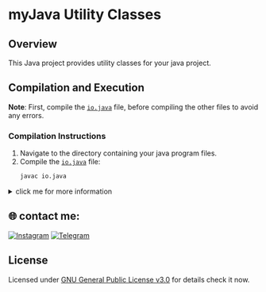 # myJava Utility Classes

## Overview
This Java project provides utility classes for your java project.

## Compilation and Execution

**Note**: First, compile the [`io.java`](https://github.com/MrTG-CodeBot/MyJava/blob/main/myJava/Base/io.java) file, before compiling the other files to avoid any errors.

### Compilation Instructions
1. Navigate to the directory containing your java program files.
2. Compile the [`io.java`](https://github.com/MrTG-CodeBot/MyJava/blob/main/myJava/Base/io.java) file:
    ```sh
    javac io.java
    ```
<details><summary>click me for more information</summary>

## Classes and Methods

### `io`

| **Method Name** | **Description**                                                                               |
|-----------------|-----------------------------------------------------------------------------------------------|
| `print(int i_ids)`| Prints an integer.                                                                          |
| `print(String s_names)`| Prints a string.                                                                        |
| `print(float f_float)`| Prints a float.                                                                          |
| `print(double d_double)`| Prints a double.                                                                       |
| `print(long l_long)`| Prints a long.                                                                             |
| `print(char c_char)`| Prints a char.                                                                             |
| `print(boolean b_boolean)`| Prints a boolean.                                                                    |
| `inputI(String prompt)`| Prompts for and reads an integer input from the user.                                    |
| `inputS(String prompt)`| Prompts for and reads a string input from the user.                                      |
| `inputF(String inputfloat)`| Prompts for and reads a float input from the user.                                   |
| `inputD(String inputdouble)`| Prompts for and reads a double input from the user.                                |
| `inputL(String inputlong)`| Prompts for and reads a long input from the user.                                    |
| `inputC(String inputchar)`| Prompts for and reads a char input from the user.                                    |
| `inputB(String inputbool)`| Prompts for and reads a boolean input from the user.                                 |

### `math`

| **Method Name** | **Description**                                                                                 |
|-----------------|-------------------------------------------------------------------------------------------------|
| `add(int... numbers)`    | Adds a series of integer values.                                                           |
| `add(float... numbers)`  | Adds a series of float values.                                                             |
| `add(double... numbers)` | Adds a series of double values.                                                            |
| `sub(int... numbers)`    | Subtracts a series of integer values.                                                      |
| `sub(float... numbers)`  | Subtracts a series of float values.                                                        |
| `sub(double... numbers)` | Subtracts a series of double values.                                                       |
| `multi(int... numbers)`  | Multiplies a series of integer values.                                                     |
| `multi(float... numbers)`| Multiplies a series of float values.                                                       |
| `multi(double... numbers)`| Multiplies a series of double values.                                                     |
| `div(int numerator, int denominator)`| Divides an integer by another integer.                                    |
| `div(float numerator, float denominator)`| Divides a float by another float.                                    |
| `div(double numerator, double denominator)`| Divides a double by another double.                             |
| `isEven(int number)`      | Checks if an integer is even.                                                            |
| `isEven(float number)`    | Checks if a float is even.                                                              |
| `isEven(double number)`   | Checks if a double is even.                                                             |
| `isOdd(int number)`       | Checks if an integer is odd.                                                             |
| `isOdd(float number)`     | Checks if a float is odd.                                                               |
| `isOdd(double number)`    | Checks if a double is odd.                                                              |
| `isPass(int number, int target_number)`    | Checks if an integer meets or exceeds a target value.                     |
| `isPass(float number, float target_number)`| Checks if a float meets or exceeds a target value.                       |
| `isPass(double number, double target_number)`| Checks if a double meets or exceeds a target value.                  |
| `isFail(int number, int target_number)`    | Checks if an integer fails to meet a target value.                       |
| `isFail(float number, float target_number)`| Checks if a float fails to meet a target value.                         |
| `isFail(double number, double target_number)`| Checks if a double fails to meet a target value.                     |


</details>


## 🌐 contact me:
[![Instagram](https://img.shields.io/badge/Instagram-%23E4405F.svg?logo=Instagram&logoColor=white)](https://instagram.com/mrtg_coder)
[![Telegram](https://img.shields.io/badge/Telegram-blue?logo=telegram)](https://t.me/MrTG_Coder)

## License

Licensed under [GNU General Public License v3.0](https://github.com/MrTG-CodeBot/MyJava/blob/main/LICENSE) for details check it now.
